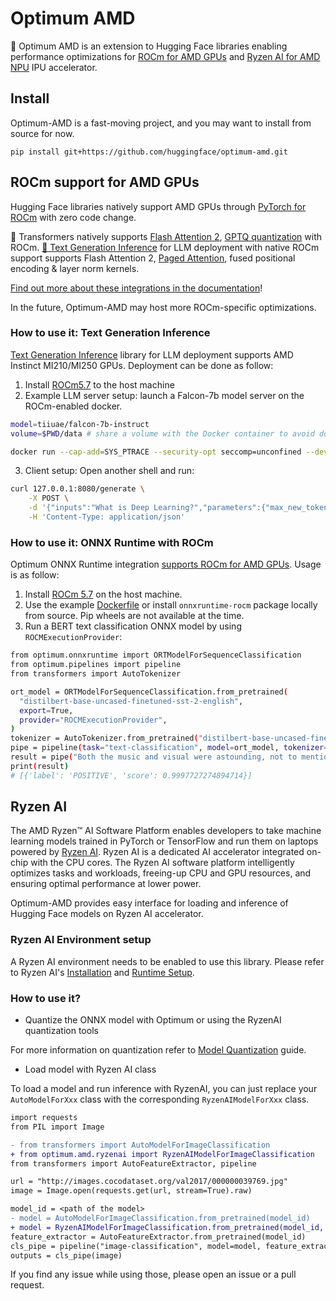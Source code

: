 # Optimum AMD

🤗 Optimum AMD is an extension to Hugging Face libraries enabling performance optimizations for [ROCm for AMD GPUs](https://rocm.docs.amd.com/en/latest/release/gpu_os_support.html) and [Ryzen AI for AMD NPU](https://ryzenai.docs.amd.com/en/latest/index.html) IPU accelerator.

## Install

Optimum-AMD is a fast-moving project, and you may want to install from source for now.

`pip install git+https://github.com/huggingface/optimum-amd.git`

## ROCm support for AMD GPUs

Hugging Face libraries natively support AMD GPUs through [PyTorch for ROCm](https://pytorch.org/get-started/locally/) with zero code change.

🤗 Transformers natively supports [Flash Attention 2](https://huggingface.co/docs/transformers/perf_infer_gpu_one#flashattention-2), [GPTQ quantization](https://huggingface.co/docs/transformers/main_classes/quantization#autogptq-integration) with ROCm. [🤗 Text Generation Inference](https://huggingface.co/docs/text-generation-inference/quicktour) for LLM deployment with native ROCm support supports Flash Attention 2, [Paged Attention](https://huggingface.co/docs/text-generation-inference/conceptual/paged_attention), fused positional encoding & layer norm kernels.

[Find out more about these integrations in the documentation](https://huggingface.co/docs/optimum/main/en/amd/amdgpu/overview)!

In the future, Optimum-AMD may host more ROCm-specific optimizations.

### How to use it: Text Generation Inference

[Text Generation Inference](https://github.com/huggingface/text-generation-inference) library for LLM deployment supports AMD Instinct MI210/MI250 GPUs. Deployment can be done as follow:

1. Install [ROCm5.7](https://rocm.docs.amd.com/en/latest/deploy/linux/index.html) to the host machine
2. Example LLM server setup: launch a Falcon-7b model server on the ROCm-enabled docker.
```bash
model=tiiuae/falcon-7b-instruct
volume=$PWD/data # share a volume with the Docker container to avoid downloading weights every run

docker run --cap-add=SYS_PTRACE --security-opt seccomp=unconfined --device=/dev/kfd --device=/dev/dri --group-add video --ipc=host --shm-size 1g -p 8080:80 -v $volume:/data ghcr.io/huggingface/text-generation-inference:1.2-rocm --model-id $model
```
3. Client setup: Open another shell and run:
```bash
curl 127.0.0.1:8080/generate \
    -X POST \
    -d '{"inputs":"What is Deep Learning?","parameters":{"max_new_tokens":20}}' \
    -H 'Content-Type: application/json'
```

### How to use it: ONNX Runtime with ROCm

Optimum ONNX Runtime integration [supports ROCm for AMD GPUs](https://huggingface.co/docs/optimum/onnxruntime/usage_guides/amdgpu). Usage is as follow:

1. Install [ROCm 5.7](https://rocm.docs.amd.com/en/latest/deploy/linux/index.html) on the host machine.
2. Use the example [Dockerfile](https://github.com/huggingface/optimum-amd/blob/main/docker/onnx-runtime-amd-gpu/Dockerfile) or install `onnxruntime-rocm` package locally from source. Pip wheels are not available at the time.
3. Run a BERT text classification ONNX model by using `ROCMExecutionProvider`:

```bash
from optimum.onnxruntime import ORTModelForSequenceClassification
from optimum.pipelines import pipeline
from transformers import AutoTokenizer

ort_model = ORTModelForSequenceClassification.from_pretrained(
  "distilbert-base-uncased-finetuned-sst-2-english",
  export=True,
  provider="ROCMExecutionProvider",
)
tokenizer = AutoTokenizer.from_pretrained("distilbert-base-uncased-finetuned-sst-2-english")
pipe = pipeline(task="text-classification", model=ort_model, tokenizer=tokenizer, device="cuda:0")
result = pipe("Both the music and visual were astounding, not to mention the actors performance.")
print(result)
# [{'label': 'POSITIVE', 'score': 0.9997727274894714}]
```

## Ryzen AI

The AMD Ryzen™ AI Software Platform enables developers to take machine learning models trained in PyTorch or TensorFlow and run them on laptops powered by [Ryzen AI](https://www.amd.com/en/products/ryzen-ai). Ryzen AI is a dedicated AI accelerator integrated on-chip with the CPU cores. The Ryzen AI software platform intelligently optimizes tasks and workloads, freeing-up CPU and GPU resources, and ensuring optimal performance at lower power.

Optimum-AMD provides easy interface for loading and inference of Hugging Face models on Ryzen AI accelerator.

### Ryzen AI Environment setup
A Ryzen AI environment needs to be enabled to use this library. Please refer to Ryzen AI's [Installation](https://ryzenai.docs.amd.com/en/latest/inst.html) and [Runtime Setup](https://ryzenai.docs.amd.com/en/latest/runtime_setup.html).

### How to use it?

* Quantize the ONNX model with Optimum or using the RyzenAI quantization tools

For more information on quantization refer to [Model Quantization](https://ryzenai.docs.amd.com/en/latest/modelport.html) guide.

* Load model with Ryzen AI class

To load a model and run inference with RyzenAI, you can just replace your `AutoModelForXxx` class with the corresponding `RyzenAIModelForXxx` class. 

```diff
import requests
from PIL import Image

- from transformers import AutoModelForImageClassification
+ from optimum.amd.ryzenai import RyzenAIModelForImageClassification
from transformers import AutoFeatureExtractor, pipeline

url = "http://images.cocodataset.org/val2017/000000039769.jpg"
image = Image.open(requests.get(url, stream=True).raw)

model_id = <path of the model>
- model = AutoModelForImageClassification.from_pretrained(model_id)
+ model = RyzenAIModelForImageClassification.from_pretrained(model_id, vaip_config=<path to config file>)
feature_extractor = AutoFeatureExtractor.from_pretrained(model_id)
cls_pipe = pipeline("image-classification", model=model, feature_extractor=feature_extractor)
outputs = cls_pipe(image)
```

If you find any issue while using those, please open an issue or a pull request.
